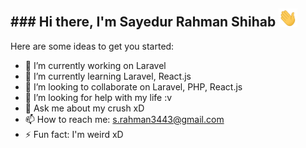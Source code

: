 <h2>### Hi there, I'm Sayedur Rahman Shihab <img src="https://raw.githubusercontent.com/ABSphreak/ABSphreak/master/gifs/Hi.gif" width="30px"></h2>

Here are some ideas to get you started:

- 🔭 I’m currently working on Laravel
- 🌱 I’m currently learning Laravel, React.js
- 👯 I’m looking to collaborate on Laravel, PHP, React.js
- 🤔 I’m looking for help with my life :v
- 💬 Ask me about my crush xD
- 📫 How to reach me: s.rahman3443@gmail.com
- ⚡ Fun fact: I'm weird xD
